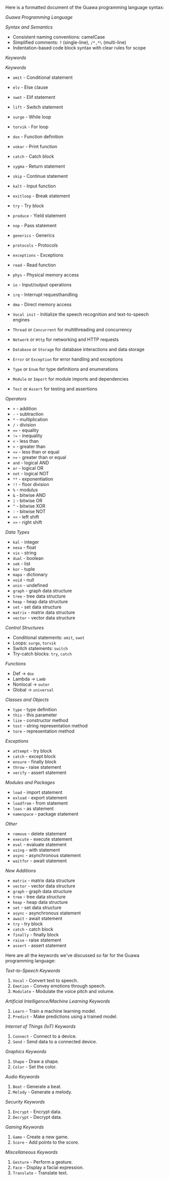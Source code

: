 Here is a formatted document of the Guawa programming language syntax:

*Guawa Programming Language*

*Syntax and Semantics*

- Consistent naming conventions: camelCase
- Simplified comments: `?` (single-line), `/*,*\` (multi-line)
- Indentation-based code block syntax with clear rules for scope

*Keywords*


_Keywords_

- `omit` - Conditional statement
- `elv` - Else clause
- `swot` - Elif statement
- `lift` - Switch statement
- `surge` - While loop
- `torvik` - For loop
- `dox` - Function definition
- `vokar` - Print function
- `catch` - Catch block
- `sygma` - Return statement
- `skip` - Continue statement
- `kalt` - Input function
- `exitloop` - Break statement
- `try` - Try block
- `produce` - Yield statement 
- `nop` - Pass statement
- `generics` - Generics
- `protocols` - Protocols
- `exceptions` - Exceptions
- `read` - Read function
- `phys` - Physical memory access
- `io` - Input/output operations
- `irq` - Interrupt requesthandling
- `dma` - Direct memory access 
- `Vocal init` - Initialize the speech recognition and text-to-speech engines

- `Thread` or `Concurrent` for multithreading and concurrency
- `Network` or `Http` for networking and HTTP requests
- `Database` or `Storage` for database interactions and data storage
- `Error` or `Exception` for error handling and exceptions
- `Type` or `Enum` for type definitions and enumerations
- `Module` or `Import` for module imports and dependencies
- `Test` or `Assert` for testing and assertions
  
*Operators*

- `+` - addition
- `-` - subtraction
- `*` - multiplication
- `/` - division
- `==` - equality
- `!=` - inequality
- `<` - less than
- `>` - greater than
- `<=` - less than or equal
- `>=` - greater than or equal
- `and` - logical AND
- `or` - logical OR
- `not` - logical NOT
- `**` - exponentiation
- `!!` - floor division
- `%` - modulus
- `&` - bitwise AND
- `|` - bitwise OR
- `^` - bitwise XOR
- `:` - bitwise NOT
- `<<` - left shift
- `>>` - right shift

*Data Types*

- `kal` - integer
- `nexa` - float
- `vix` - string
- `dual` - boolean
- `sek` - list
- `kor` - tuple
- `mapa` - dictionary
- `void` - null
- `unin` - undefined
- `graph` - graph data structure
- `tree` - tree data structure
- `heap` - heap data structure
- `set` - set data structure
- `matrix` - matrix data structure
- `vector` - vector data structure

*Control Structures*

- Conditional statements: `omit`, `swot`
- Loops: `surge`, `torvik`
- Switch statements: `switch`
- Try-catch blocks: `try`, `catch`

*Functions*

- Def -> `dox`
- Lambda -> `Lamb`
- Nonlocal -> `outer`
- Global -> `universal`

*Classes and Objects*

- `type` - type definition
- `this` - this parameter
- `lize` - constructor method
- `tost` - string representation method
- `tore` - representation method

*Exceptions*

- `attempt` - try block
- `catch` - except block
- `ensure` - finally block
- `throw` - raise statement
- `verify` - assert statement

*Modules and Packages*

- `load` - import statement
- `exload` - export statement
- `loadfrom` - from statement
- `loas` - as statement
- `namespace` - package statement

*Other*

- `remove` - delete statement
- `execute` - execute statement
- `eval` - evaluate statement
- `using` - with statement
- `async` - asynchronous statement
- `waitfor` - await statement

*New Additions*

- `matrix` - matrix data structure
- `vector` - vector data structure
- `graph` - graph data structure
- `tree` - tree data structure
- `heap` - heap data structure
- `set` - set data structure
- `async` - asynchronous statement
- `await` - await statement
- `try` - try block
- `catch` - catch block
- `finally` - finally block
- `raise` - raise statement
- `assert` - assert statement


Here are all the keywords we've discussed so far for the Guawa programming language:

*Text-to-Speech Keywords*

1. `Vocal` - Convert text to speech.
2. `Emotion` - Convey emotions through speech.
3. `Modulate` - Modulate the voice pitch and volume.

*Artificial Intelligence/Machine Learning Keywords*

1. `Learn` - Train a machine learning model.
2. `Predict` - Make predictions using a trained model.

*Internet of Things (IoT) Keywords*

1. `Connect` - Connect to a device.
2. `Send` - Send data to a connected device.

*Graphics Keywords*

1. `Shape` - Draw a shape.
2. `Color` - Set the color.

*Audio Keywords*

1. `Beat` - Generate a beat.
2. `Melody` - Generate a melody.

*Security Keywords*

1. `Encrypt` - Encrypt data.
2. `Decrypt` - Decrypt data.

*Gaming Keywords*

1. `Game` - Create a new game.
2. `Score` - Add points to the score.

*Miscellaneous Keywords*

1. `Gesture` - Perform a gesture.
2. `Face` - Display a facial expression.
3. `Translate` - Translate text.
